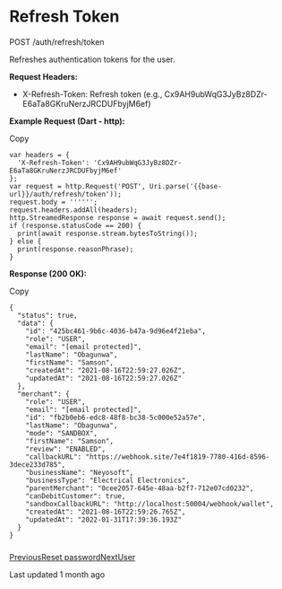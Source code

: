 # Refresh Token

#### 

[](#post-auth-refresh-token)

POST /auth/refresh/token

Refreshes authentication tokens for the user.

**Request Headers:**

*   X-Refresh-Token: Refresh token (e.g., Cx9AH9ubWqG3JyBz8DZr-E6aTa8GKruNerzJRCDUFbyjM6ef)
    

**Example Request (Dart - http):**

Copy

```
var headers = {
  'X-Refresh-Token': 'Cx9AH9ubWqG3JyBz8DZr-E6aTa8GKruNerzJRCDUFbyjM6ef'
};
var request = http.Request('POST', Uri.parse('{{base-url}}/auth/refresh/token'));
request.body = '''''';
request.headers.addAll(headers);
http.StreamedResponse response = await request.send();
if (response.statusCode == 200) {
  print(await response.stream.bytesToString());
} else {
  print(response.reasonPhrase);
}
```

**Response (200 OK):**

Copy

```
{
  "status": true,
  "data": {
    "id": "425bc461-9b6c-4036-b47a-9d96e4f21eba",
    "role": "USER",
    "email": "[email protected]",
    "lastName": "Obagunwa",
    "firstName": "Samson",
    "createdAt": "2021-08-16T22:59:27.026Z",
    "updatedAt": "2021-08-16T22:59:27.026Z"
  },
  "merchant": {
    "role": "USER",
    "email": "[email protected]",
    "id": "fb2b0eb6-edc8-48f8-bc38-5c000e52a57e",
    "lastName": "Obagunwa",
    "mode": "SANDBOX",
    "firstName": "Samson",
    "review": "ENABLED",
    "callbackURL": "https://webhook.site/7e4f1819-7780-416d-8596-3dece233d785",
    "businessName": "Neyosoft",
    "businessType": "Electrical Electronics",
    "parentMerchant": "0cee2057-645e-48aa-b2f7-712e07cd0232",
    "canDebitCustomer": true,
    "sandboxCallbackURL": "http://localhost:50004/webhook/wallet",
    "createdAt": "2021-08-16T22:59:26.765Z",
    "updatedAt": "2022-01-31T17:39:36.193Z"
  }
}
```

### 

[](#undefined)

[PreviousReset password](/xpress-wallet-api/authentication/reset-password)[NextUser](/xpress-wallet-api/user)

Last updated 1 month ago